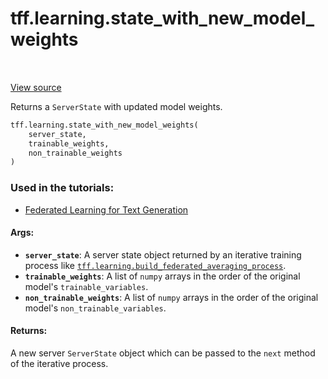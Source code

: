 <div itemscope itemtype="http://developers.google.com/ReferenceObject">
<meta itemprop="name" content="tff.learning.state_with_new_model_weights" />
<meta itemprop="path" content="Stable" />
</div>

# tff.learning.state_with_new_model_weights

<table class="tfo-notebook-buttons tfo-api" align="left">
</table>

<a target="_blank" href="http://github.com/tensorflow/federated/tree/master/tensorflow_federated/python/learning/framework/optimizer_utils.py">View
source</a>

Returns a `ServerState` with updated model weights.

```python
tff.learning.state_with_new_model_weights(
    server_state,
    trainable_weights,
    non_trainable_weights
)
```

### Used in the tutorials:

*   [Federated Learning for Text Generation](https://www.tensorflow.org/federated/tutorials/federated_learning_for_text_generation)

#### Args:

*   <b>`server_state`</b>: A server state object returned by an iterative
    training process like
    <a href="../../tff/learning/build_federated_averaging_process.md"><code>tff.learning.build_federated_averaging_process</code></a>.
*   <b>`trainable_weights`</b>: A list of `numpy` arrays in the order of the
    original model's `trainable_variables`.
*   <b>`non_trainable_weights`</b>: A list of `numpy` arrays in the order of the
    original model's `non_trainable_variables`.

#### Returns:

A new server `ServerState` object which can be passed to the `next` method of
the iterative process.
